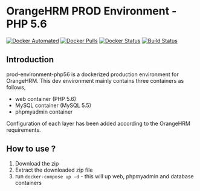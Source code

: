 # OrangeHRM PROD Environment - PHP 5.6
[![Docker Automated](https://img.shields.io/docker/automated/orangehrm/orangehrm-environment-images.svg)](https://hub.docker.com/r/orangehrm/orangehrm-environment-images/) [![Docker Pulls](https://img.shields.io/docker/pulls/orangehrm/orangehrm-environment-images.svg)](https://hub.docker.com/r/orangehrm/orangehrm-environment-images/) [![Docker Status](https://img.shields.io/docker/build/orangehrm/orangehrm-environment-images.svg)](https://hub.docker.com/r/orangehrm/orangehrm-environment-images/) [![Build Status](https://travis-ci.org/orangehrm/orangehrm-prod-environment.svg?branch=php-7.1)](https://travis-ci.org/orangehrm/orangehrm-prod-environment)

## Introduction

prod-environment-php56 is a dockerized production environment for OrangeHRM. This dev environment mainly contains three containers as follows,

- web container (PHP 5.6)
- MySQL container (MySQL 5.5)
- phpmyadmin container

Configuration of each layer has been added according to the OrangeHRM requirements.

## How to use ?

1. Download the zip
2. Extract the downloaded zip file 
3. run `docker-compose up -d` - this will up web, phpmyadmin and database containers